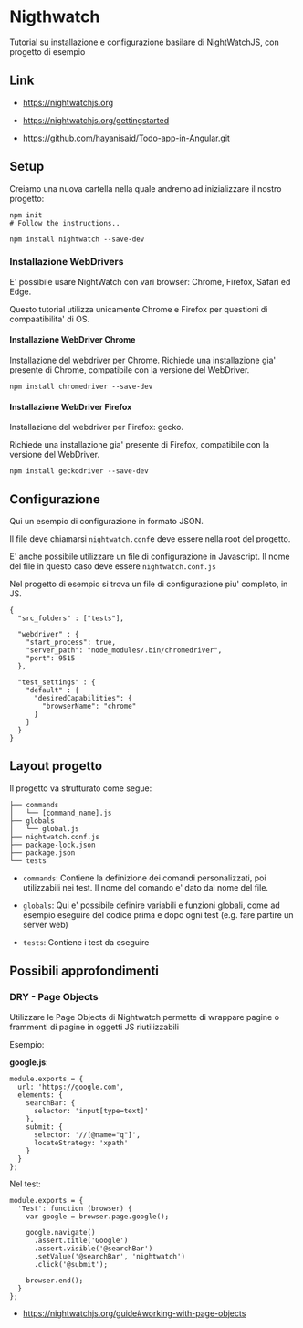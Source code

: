 # Nigthwatch

Tutorial su installazione e configurazione basilare di NightWatchJS,
con progetto di esempio

## Link

- https://nightwatchjs.org

- https://nightwatchjs.org/gettingstarted

- https://github.com/hayanisaid/Todo-app-in-Angular.git

## Setup

Creiamo una nuova cartella nella quale andremo ad inizializzare il
nostro progetto:

```
npm init
# Follow the instructions..

npm install nightwatch --save-dev
```

### Installazione WebDrivers

E' possibile usare NightWatch con vari browser: Chrome, Firefox,
Safari ed Edge.

Questo tutorial utilizza unicamente Chrome e Firefox per questioni di
compaatibilita' di OS.

#### Installazione WebDriver Chrome

Installazione del webdriver per Chrome. Richiede una installazione
gia' presente di Chrome, compatibile con la versione del WebDriver.

```
npm install chromedriver --save-dev
```

#### Installazione WebDriver Firefox

Installazione del webdriver per Firefox: gecko.

Richiede una installazione gia' presente di Firefox, compatibile con
la versione del WebDriver.

```
npm install geckodriver --save-dev
```

## Configurazione

Qui un esempio di configurazione in formato JSON.

Il file deve chiamarsi ```nightwatch.conf```e deve essere nella root
del progetto.

E' anche possibile utilizzare un file di configurazione in
Javascript. Il nome del file in questo caso deve essere
```nightwatch.conf.js```

Nel progetto di esempio si trova un file di configurazione piu' completo, in JS.

```
{
  "src_folders" : ["tests"],

  "webdriver" : {
    "start_process": true,
    "server_path": "node_modules/.bin/chromedriver",
    "port": 9515
  },

  "test_settings" : {
    "default" : {
      "desiredCapabilities": {
        "browserName": "chrome"
      }
    }
  }
}
```

## Layout progetto

Il progetto va strutturato come segue:

```
├── commands
│   └── [command_name].js
├── globals
│   └── global.js
├── nightwatch.conf.js
├── package-lock.json
├── package.json
└── tests
```

- ```commands```: Contiene la definizione dei comandi personalizzati,
  poi utilizzabili nei test. Il nome del comando e' dato dal nome del
  file.

- ```globals```: Qui e' possibile definire variabili e funzioni
  globali, come ad esempio eseguire del codice prima e dopo ogni test
  (e.g. fare partire un server web)

- ```tests```: Contiene i test da eseguire

## Possibili approfondimenti

### DRY - Page Objects

Utilizzare le Page Objects di Nightwatch permette di wrappare pagine o
frammenti di pagine in oggetti JS riutilizzabili

Esempio:

**google.js**:

```
module.exports = {
  url: 'https://google.com',
  elements: {
    searchBar: {
      selector: 'input[type=text]'
    },
    submit: {
      selector: '//[@name="q"]',
      locateStrategy: 'xpath'
    }
  }
};
```

Nel test:

```
module.exports = {
  'Test': function (browser) {
    var google = browser.page.google();

    google.navigate()
      .assert.title('Google')
      .assert.visible('@searchBar')
      .setValue('@searchBar', 'nightwatch')
      .click('@submit');

    browser.end();
  }
};
```


- https://nightwatchjs.org/guide#working-with-page-objects
